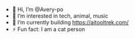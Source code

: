 - 👋 Hi, I’m @Avery-po
- 👀 I’m interested in tech, animal, music
- 🌱 I’m currently building https://aitooltrek.com/
- ⚡ Fun fact: I am a cat person

<!---
Avery-po/Avery-po is a ✨ special ✨ repository because its `README.md` (this file) appears on your GitHub profile.
You can click the Preview link to take a look at your changes.
--->
